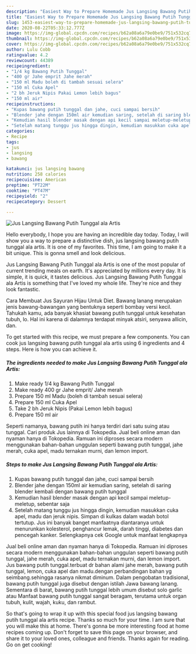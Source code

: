 ```yaml
---
description: "Easiest Way to Prepare Homemade Jus Langsing Bawang Putih Tunggal ala Artis"
title: "Easiest Way to Prepare Homemade Jus Langsing Bawang Putih Tunggal ala Artis"
slug: 1453-easiest-way-to-prepare-homemade-jus-langsing-bawang-putih-tunggal-ala-artis
date: 2020-08-22T05:33:12.777Z
image: https://img-global.cpcdn.com/recipes/b62a08a6a79e0be9/751x532cq70/jus-langsing-bawang-putih-tunggal-ala-artis-foto-resep-utama.jpg
thumbnail: https://img-global.cpcdn.com/recipes/b62a08a6a79e0be9/751x532cq70/jus-langsing-bawang-putih-tunggal-ala-artis-foto-resep-utama.jpg
cover: https://img-global.cpcdn.com/recipes/b62a08a6a79e0be9/751x532cq70/jus-langsing-bawang-putih-tunggal-ala-artis-foto-resep-utama.jpg
author: Lulu Cobb
ratingvalue: 4.2
reviewcount: 44389
recipeingredient:
- "1/4 kg Bawang Putih Tunggal"
- "400 gr Jahe emprit Jahe merah"
- "150 ml Madu boleh di tambah sesuai selera"
- "150 ml Cuka Apel"
- "2 bh Jeruk Nipis Pakai Lemon lebih bagus"
- "150 ml air"
recipeinstructions:
- "Kupas bawang putih tunggal dan jahe, cuci sampai bersih"
- "Blender jahe dengan 150ml air kemudian saring, setelah di saring blender kembali dengan bawang putih tunggal"
- "Kemudian hasil blender masak dengan api kecil sampai meletup-meletup, sebentar saja"
- "Setelah matang tunggu jus hingga dingin, kemudian masukkan cuka apel, madu dan jeruk nipis. Simpan di kulkas dalam wadah botol tertutup. Jus ini banyak banget manfaatnya diantaranya untuk menurunkan kolesterol, penghancur lemak, darah tinggi, diabetes dan pencegah kanker. Selengkapnya cek Google untuk manfaat lengkapnya"
categories:
- Recipe
tags:
- jus
- langsing
- bawang

katakunci: jus langsing bawang 
nutrition: 258 calories
recipecuisine: American
preptime: "PT22M"
cooktime: "PT47M"
recipeyield: "2"
recipecategory: Dessert

---
```



![Jus Langsing Bawang Putih Tunggal ala Artis](https://img-global.cpcdn.com/recipes/b62a08a6a79e0be9/751x532cq70/jus-langsing-bawang-putih-tunggal-ala-artis-foto-resep-utama.jpg)

Hello everybody, I hope you are having an incredible day today. Today, I will show you a way to prepare a distinctive dish, jus langsing bawang putih tunggal ala artis. It is one of my favorites. This time, I am going to make it a bit unique. This is gonna smell and look delicious.

Jus Langsing Bawang Putih Tunggal ala Artis is one of the most popular of current trending meals on earth. It's appreciated by millions every day. It is simple, it is quick, it tastes delicious. Jus Langsing Bawang Putih Tunggal ala Artis is something that I've loved my whole life. They're nice and they look fantastic.

Cara Membuat Jus Sayuran Hijau Untuk Diet. Bawang lanang merupakan jenis bawang-bawangan yang bentuknya seperti bombay versi kecil. Tahukah kamu, ada banyak khasiat bawang putih tunggal untuk kesehatan tubuh, lo. Hal ini karena di dalamnya terdapat minyak atsiri, senyawa allicin, dan.


To get started with this recipe, we must prepare a few components. You can cook jus langsing bawang putih tunggal ala artis using 6 ingredients and 4 steps. Here is how you can achieve it.

<!--inarticleads1-->

##### The ingredients needed to make Jus Langsing Bawang Putih Tunggal ala Artis:

1. Make ready 1/4 kg Bawang Putih Tunggal
1. Make ready 400 gr Jahe emprit/ Jahe merah
1. Prepare 150 ml Madu (boleh di tambah sesuai selera)
1. Prepare 150 ml Cuka Apel
1. Take 2 bh Jeruk Nipis (Pakai Lemon lebih bagus)
1. Prepare 150 ml air


Seperti namanya, bawang putih ini hanya terdiri dari satu suing atau tunggal. Cari produk Jus lainnya di Tokopedia. Jual beli online aman dan nyaman hanya di Tokopedia. Ramuan ini diproses secara modern menggunakan bahan-bahan unggulan seperti bawang putih tunggal, jahe merah, cuka apel, madu ternakan murni, dan lemon import. 

<!--inarticleads2-->

##### Steps to make Jus Langsing Bawang Putih Tunggal ala Artis:

1. Kupas bawang putih tunggal dan jahe, cuci sampai bersih
1. Blender jahe dengan 150ml air kemudian saring, setelah di saring blender kembali dengan bawang putih tunggal
1. Kemudian hasil blender masak dengan api kecil sampai meletup-meletup, sebentar saja
1. Setelah matang tunggu jus hingga dingin, kemudian masukkan cuka apel, madu dan jeruk nipis. Simpan di kulkas dalam wadah botol tertutup. Jus ini banyak banget manfaatnya diantaranya untuk menurunkan kolesterol, penghancur lemak, darah tinggi, diabetes dan pencegah kanker. Selengkapnya cek Google untuk manfaat lengkapnya


Jual beli online aman dan nyaman hanya di Tokopedia. Ramuan ini diproses secara modern menggunakan bahan-bahan unggulan seperti bawang putih tunggal, jahe merah, cuka apel, madu ternakan murni, dan lemon import. Jus bawang putih tunggal.terbuat dr bahan alami jahe merah, bawang putih tunggal, lemon, cuka apel dan madu.dengan perbandingan bahan yg seimbang.sehingga rasanya nikmat diminum. Dalam pengobatan tradisional, bawang putih tunggal juga disebut dengan istilah Jawa bawang lanang. Sementara di barat, bawang putih tunggal lebih umum disebut solo garlic atau Manfaat bawang putih tunggal sangat beragam, terutama untuk organ tubuh, kulit, wajah, kuku, dan rambut. 

So that's going to wrap it up with this special food jus langsing bawang putih tunggal ala artis recipe. Thanks so much for your time. I am sure that you will make this at home. There's gonna be more interesting food at home recipes coming up. Don't forget to save this page on your browser, and share it to your loved ones, colleague and friends. Thanks again for reading. Go on get cooking!

